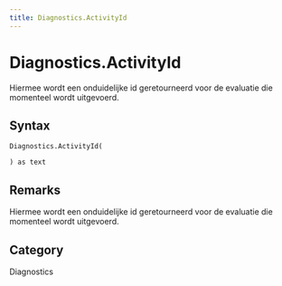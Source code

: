 ```yaml
---
title: Diagnostics.ActivityId
---
```


# Diagnostics.ActivityId


Hiermee wordt een onduidelijke id geretourneerd voor de evaluatie die momenteel wordt uitgevoerd.


## Syntax

```powerquery
Diagnostics.ActivityId(

) as text
```


## Remarks

Hiermee wordt een onduidelijke id geretourneerd voor de evaluatie die momenteel wordt uitgevoerd.



## Category
Diagnostics
